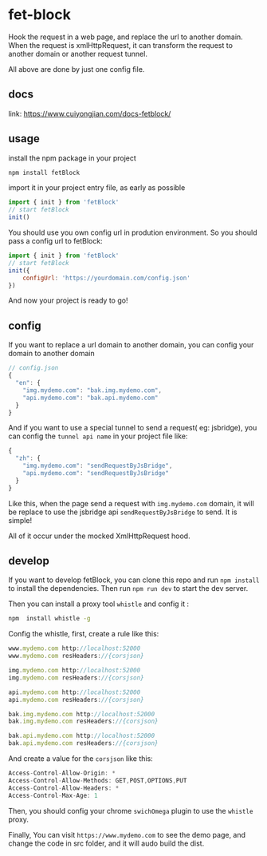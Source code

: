 # fet-block

Hook the request in a web page, and replace the url to another domain. When the request is xmlHttpRequest, it can transform the request to another domain or another request tunnel.

All above are done by just one config file.

## docs

link: <https://www.cuiyongjian.com/docs-fetblock/>

## usage

install the npm package in your project

```bash
npm install fetBlock
```

import it in your project entry file, as early as possible

```js
import { init } from 'fetBlock'
// start fetBlock
init()
```

You should use you own config url in prodution environment. So you should pass a config url to fetBlock:

```js
import { init } from 'fetBlock'
// start fetBlock
init({
    configUrl: 'https://yourdomain.com/config.json'
})
```

And now your project is ready to go!

## config

If you want to replace a url domain to another domain, you can config your domain to another domain

```js
// config.json
{
  "en": {
    "img.mydemo.com": "bak.img.mydemo.com",
    "api.mydemo.com": "bak.api.mydemo.com"
  }
}
```

And if you want to use a special tunnel to send a request( eg: jsbridge), you can config the `tunnel api name` in your project file like:

```js
{
  "zh": {
    "img.mydemo.com": "sendRequestByJsBridge",
    "api.mydemo.com": "sendRequestByJsBridge"
  }
}
```

Like this, when the page send a request with `img.mydemo.com` domain, it will be replace to use the jsbridge api `sendRequestByJsBridge` to send. It is simple!

All of it occur under the mocked XmlHttpRequest hood.

## develop

If you want to develop fetBlock, you can clone this repo and run `npm install` to install the dependencies. Then run `npm run dev` to start the dev server. 


Then you can install a proxy tool `whistle` and config it :

```bash
npm  install whistle -g
```

Config the whistle, first, create a rule like this:

```js
www.mydemo.com http://localhost:52000
www.mydemo.com resHeaders://{corsjson}

img.mydemo.com http://localhost:52000
img.mydemo.com resHeaders://{corsjson}

api.mydemo.com http://localhost:52000
api.mydemo.com resHeaders://{corsjson}

bak.img.mydemo.com http://localhost:52000
bak.img.mydemo.com resHeaders://{corsjson}

bak.api.mydemo.com http://localhost:52000
bak.api.mydemo.com resHeaders://{corsjson}
```

And create a value for the `corsjson` like this:

```js
Access-Control-Allow-Origin: *
Access-Control-Allow-Methods: GET,POST,OPTIONS,PUT
Access-Control-Allow-Headers: *
Access-Control-Max-Age: 1
```

Then, you should config your chrome `swichOmega` plugin to use the `whistle` proxy.

Finally, You can visit `https://www.mydemo.com` to see the demo page, and change the code in src folder, and it will audo build the dist.